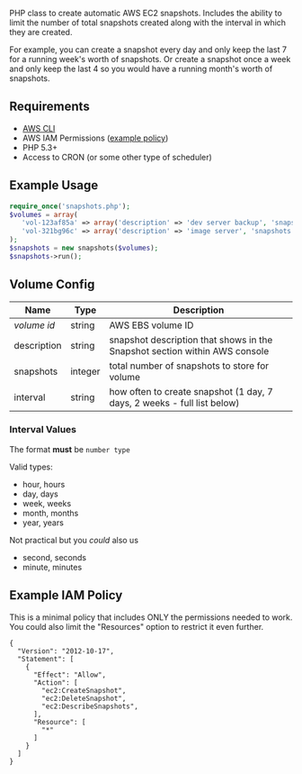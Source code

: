 PHP class to create automatic AWS EC2 snapshots. Includes the ability to limit the number of total snapshots created along with the interval in which they are created.

For example, you can create a snapshot every day and only keep the last 7 for a running week's worth of snapshots. Or create a snapshot once a week and only keep the last 4 so you would have a running month's worth of snapshots.


## Requirements
- [AWS CLI](http://aws.amazon.com/cli/)
- AWS IAM Permissions ([example policy](#example-iam-policy))
- PHP 5.3+
- Access to CRON (or some other type of scheduler)

## Example Usage
```php
require_once('snapshots.php');
$volumes = array(
   'vol-123af85a' => array('description' => 'dev server backup', 'snapshots' => 7, 'interval' => '1 day'),
   'vol-321bg96c' => array('description' => 'image server', 'snapshots' => 4, 'interval' => '1 week'),
);
$snapshots = new snapshots($volumes);
$snapshots->run();
```

## Volume Config

| Name | Type | Description |
|------|------|-------------|
| *volume id* | string | AWS EBS volume ID
| description | string | snapshot description that shows in the Snapshot section within AWS console |
| snapshots | integer | total number of snapshots to store for volume |
| interval | string | how often to create snapshot (1 day, 7 days, 2 weeks - full list below)

### Interval Values
The format **must** be `number type`

Valid types:
- hour, hours
- day, days
- week, weeks
- month, months
- year, years

Not practical but you *could* also us
- second, seconds
- minute, minutes

## Example IAM Policy
This is a minimal policy that includes ONLY the permissions needed to work. You could also limit the "Resources" option to restrict it even further.
```
{
  "Version": "2012-10-17",
  "Statement": [
    {
      "Effect": "Allow",
      "Action": [
        "ec2:CreateSnapshot",
        "ec2:DeleteSnapshot",
        "ec2:DescribeSnapshots",
      ],
      "Resource": [
        "*"
      ]
    }
  ]
}
```
